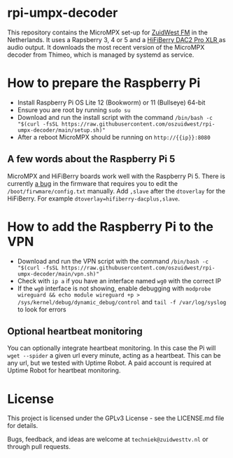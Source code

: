 # rpi-umpx-decoder
This repository contains the MicroMPX set-up for [ZuidWest FM](https://www.zuidwestfm.nl/) in the Netherlands. It uses a Rapsberry 3, 4 or 5 and a [HiFiBerry DAC2 Pro XLR
](https://www.hifiberry.com/shop/boards/hifiberry-dac2-pro-xlr/) as audio output. It downloads the most recent version of the MicroMPX decoder from Thimeo, which is managed by systemd as service.

# How to prepare the Raspberry Pi
- Install Raspberry Pi OS Lite 12 (Bookworm) or 11 (Bullseye) 64-bit
- Ensure you are root by running `sudo su`
- Download and run the install script with the command `/bin/bash -c "$(curl -fsSL https://raw.githubusercontent.com/oszuidwest/rpi-umpx-decoder/main/setup.sh)"`
- After a reboot MicroMPX should be running on `http://{{ip}}:8080`

## A few words about the Raspberry Pi 5
MicroMPX and HiFiBerry boards work well with the Raspberry Pi 5. There is currently [a bug](https://github.com/raspberrypi/linux/issues/5743) in the firmware that requires you to edit the `/boot/firwmare/config.txt` manually. Add `,slave` after the `dtoverlay` for the HiFiBerry. For example `dtoverlay=hifiberry-dacplus,slave`.

# How to add the Raspberry Pi to the VPN
- Download and run the VPN script with the command `/bin/bash -c "$(curl -fsSL https://raw.githubusercontent.com/oszuidwest/rpi-umpx-decoder/main/vpn.sh)"`
- Check with `ip a` if you have an interface named `wg0` with the correct IP
- If the `wg0` interface is not showing, enable debugging with `modprobe wireguard && echo module wireguard +p > /sys/kernel/debug/dynamic_debug/control` and `tail -f /var/log/syslog` to look for errors

## Optional heartbeat monitoring
You can optionally integrate heartbeat monitoring. In this case the Pi will `wget --spider` a given url every minute, acting as a heartbeat. This can be any url, but we tested with Uptime Robot. A paid account is required at Uptime Robot for heartbeat monitoring.

# License
This project is licensed under the GPLv3 License - see the LICENSE.md file for details. 

Bugs, feedback, and ideas are welcome at `techniek@zuidwesttv.nl` or through pull requests.
